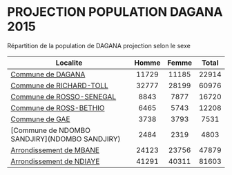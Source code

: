 # PROJECTION POPULATION DAGANA 2015
	
Répartition de la population de DAGANA projection selon le sexe
	
| Localite  | Homme | Femme | Total |
| --------- |:-----:|:-----:|:-----:|
| [Commune de DAGANA](DAGANA) | 11729 | 11185 | 22914 |
| [Commune de RICHARD-TOLL](RICHARD-TOLL) | 32777 | 28199 | 60976 |
| [Commune de ROSSO-SENEGAL](ROSSO-SENEGAL) | 8843 | 7877 | 16720 |
| [Commune de ROSS-BETHIO](ROSS-BETHIO) | 6465 | 5743 | 12208 |
| [Commune de GAE](GAE) | 3738 | 3793 | 7531 |
| [Commune de NDOMBO SANDJIRY](NDOMBO SANDJIRY) | 2484 | 2319 | 4803 |
| [Arrondissement de MBANE](MBANE) | 24123 | 23756 | 47879 |
| [Arrondissement de NDIAYE](NDIAYE) | 41291 | 40311 | 81603 |
